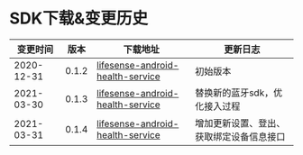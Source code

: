 <a name="too6o"></a>
# SDK下载&变更历史



| 变更时间 | 版本 | 下载地址 | 更新日志 |
| --- | --- | --- | --- |
| 2020-12-31 | 0.1.2 | [lifesense-android-health-service](https://github.com/leshiguang/maven-repository/packages/492064) | 初始版本 |
| 2021-03-30 | 0.1.3 | [lifesense-android-health-service](https://github.com/leshiguang/maven-repository/packages/492064) | 替换新的蓝牙sdk，优化接入过程 |
| 2021-03-31 | 0.1.4 | [lifesense-android-health-service](https://github.com/leshiguang/maven-repository/packages/492064) | 增加更新设置、登出、获取绑定设备信息接口 |




